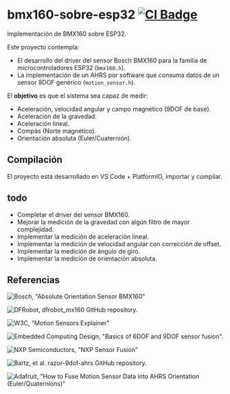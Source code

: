 # bmx160-sobre-esp32 [![CI Badge](https://github.com/cpbeto/bmx160-sobre-esp32/actions/workflows/main.yml/badge.svg)](https://github.com/cpbeto/bmx160-sobre-esp32/actions/workflows/main.yml)
Implementación de BMX160 sobre ESP32.

Este proyecto contempla:
 - El desarrollo del driver del sensor Bosch BMX160 para la familia de microcontroladores ESP32 (`bmx160.h`).
 - La implementación de un AHRS por software que consuma datos de un sensor 9DOF genérico (`motion_sensor.h`).

El **objetivo** es que el sistema sea capaz de medir:
 - Aceleración, velocidad angular y campo magnético (9DOF de base).
 - Aceleración de la gravedad.
 - Aceleración lineal.
 - Compás (Norte magnético).
 - Orientación absoluta (Euler/Cuaternión).
 
 ## Compilación
 
El proyecto está desarrollado en VS Code + PlatformIO, importar y compilar.

## todo

- Completar el driver del sensor BMX160.
- Mejorar la medición de la gravedad con algún filtro de mayor complejidad.
- Implementar la medición de aceleración lineal.
- Implementar la medición de velocidad angular con corrección de offset.
- Implementar la medición de ángulo de giro.
- Implementar la medición de orientación absoluta.

## Referencias

![Bosch, "Absolute Orientation Sensor BMX160"](https://www.bosch-sensortec.com/products/motion-sensors/absolute-orientation-sensors/bmx160/)

![DFRobot, dfrobot_mx160 GitHub repository.](https://github.com/DFRobot/DFRobot_BMX160)

![W3C, "Motion Sensors Explainer"](https://www.w3.org/TR/motion-sensors/)

![Embedded Computing Design, "Basics of 6DOF and 9DOF sensor fusion".](https://www.embeddedcomputing.com/technology/analog-and-power/basics-of-6dof-and-9dof-sensor-fusion)

![NXP Semiconductors, "NXP Sensor Fusion"](https://www.nxp.com/design/sensor-developer-resources/nxp-sensor-fusion)

![Bartz, et al. razor-9dof-ahrs GitHub repository.](https://github.com/Razor-AHRS/razor-9dof-ahrs)

![Adafruit, "How to Fuse Motion Sensor Data into AHRS Orientation (Euler/Quaternions)"](https://learn.adafruit.com/how-to-fuse-motion-sensor-data-into-ahrs-orientation-euler-quaternions)
